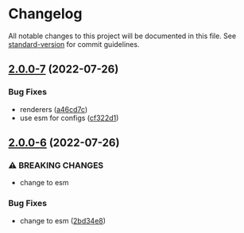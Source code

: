 # Changelog

All notable changes to this project will be documented in this file. See [standard-version](https://github.com/conventional-changelog/standard-version) for commit guidelines.

## [2.0.0-7](https://github.com/roxiness/spank/compare/v2.0.0-6...v2.0.0-7) (2022-07-26)


### Bug Fixes

* renderers ([a46cd7c](https://github.com/roxiness/spank/commit/a46cd7cfccac3a2c0ebea1f5bd0ce850cf958b22))
* use esm for configs ([cf322d1](https://github.com/roxiness/spank/commit/cf322d114a64183f6dd2ef5f930bf20cddf19172))

## [2.0.0-6](https://github.com/roxiness/spank/compare/v2.0.0-5...v2.0.0-6) (2022-07-26)


### ⚠ BREAKING CHANGES

* change to esm

### Bug Fixes

* change to esm ([2bd34e8](https://github.com/roxiness/spank/commit/2bd34e8300ed666fb7649f28a087df9303800521))

                                                                                                                                                                                                                                                                                                                                                                                                                                                                                                                                                                                                                                                                                                                                                                                                                                                                                                                                                                                                                                                                                                                                                                                                                                                                                                                                                                                                                                                                                                                                                                                                                                                                                                                                                                                                                                                                                                                                                                                                                                                                                                                                                                                                                                                                                               